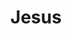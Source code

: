 ---
pid: FS263
title: Jesus
location_transcription: School
zipcode: '19122'
outside_phl: 
neighborhood: Yorktown,Old Kensington,Jinogi
age: '5'
age_range: "<6"
instagram: 
image_file_name: FS_263.jpg
proposal_transcription: 
topic: Figure,Religion
topic_summary: 0, 0
type: Other No Form
keywords_other: 
credit: Kane
image_labels: 
twitter: 
facebook: 
permalink: "/monuments/fs263/"
layout: item-page
---